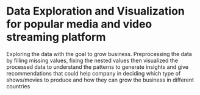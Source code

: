 # Data Exploration and Visualization for popular media and video streaming platform
Exploring the data with the goal to grow business. Preprocessing the data by filling missing values, fixing the nested values
then visualized the processed data to understand the patterns to generate insights and give recommendations that could help company in deciding which type of shows/movies to produce and how 
they can grow the business in different countries
